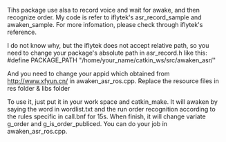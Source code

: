 Tihs package use alsa to record voice and wait for awake, and then recognize order.
My code is refer to iflytek's asr_record_sample and awaken_sample. For more infomation, please check through iflytek's reference.

I do not know why, but the iflytek does not accept relative path, so you need to change your package's absolute path in asr_record.h like this:
#define PACKAGE_PATH "/home/your_name/catkin_ws/src/awaken_asr/"

And you need to change your appid which obtained from http://www.xfyun.cn/ in awaken_asr_ros.cpp. 
Replace the resource files in res folder & libs folder

To use it, just put it in your work space and catkin_make.
It will awaken by saying the word in wordlist.txt and the run order recognition according to the rules specific in call.bnf for 15s. When finish, it will change variate g_order and g_is_order_publiced. You can do your job in awaken_asr_ros.cpp.